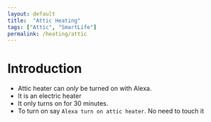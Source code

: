 ```yaml
---
layout: default
title:  "Attic Heating"
tags: ["Attic", "SmartLife"]
permalink: /heating/attic
---
```


# Introduction

* Attic heater can *only* be turned on with Alexa.
* It is an electric heater
* It only turns on for 30 minutes.
* To turn on say `Alexa turn on attic heater`. No need to touch it
